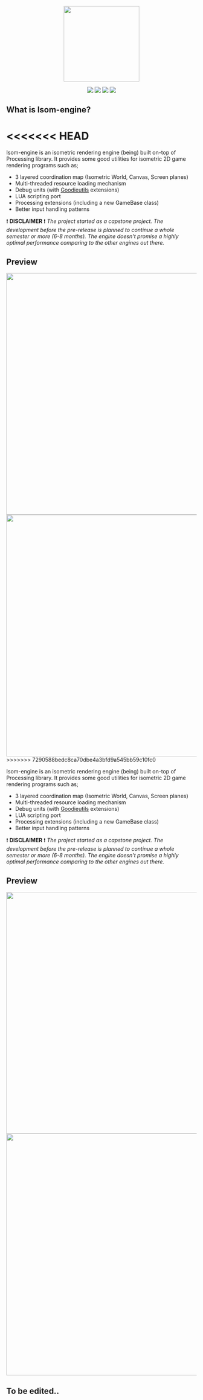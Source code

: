 <p align="center"><img height="200px" src="https://cdn.discordapp.com/attachments/414163950855389186/414427038796218370/mdpanel.png"></p>

<!-- Badges -->
<p align="center">
  <a><img src="https://img.shields.io/badge/status-in--dev-29ab87.svg"></a>
  <a href="https://discordapp.com/invite/v4JHQeT"><img src="https://img.shields.io/discord/414039152045064192.svg?colorB=7289da&label=discord"></a>
  <a href="https://github.com/iGoodie/Isom-engine/releases"><img src="https://img.shields.io/github/downloads/iGoodie/Isom-engine/total.svg"></a>
  <a href="https://github.com/iGoodie/Isom-engine/blob/master/LICENSE"><img src="https://img.shields.io/github/license/iGoodie/Isom-engine.svg"></a>
</p>

## What is Isom-engine?
<<<<<<< HEAD
=======

Isom-engine is an isometric rendering engine (being) built on-top of Processing library. It provides some good utilities for isometric 2D game rendering programs such as;
* 3 layered coordination map (Isometric World, Canvas, Screen planes)
* Multi-threaded resource loading mechanism
* Debug units (with [Goodieutils](https://github.com/iGoodie/Goodieutils) extensions)
* LUA scripting port
* Processing extensions (including a new GameBase class)
* Better input handling patterns

:exclamation: **DISCLAIMER** :exclamation: *The project started as a capstone project. The development before the pre-release is planned to continue a whole semester or more (6-8 months). The engine doesn't promise a highly optimal performance comparing to the other engines out there.*

<!--p><img height="60px" src="https://cdn.discordapp.com/attachments/414163950855389186/414426001146118165/preview.png"></p-->
## Preview

<img width="640" src="https://cdn.discordapp.com/attachments/414215799851712512/414215960140972033/unknown.png">
<img width="640" src="https://cdn.discordapp.com/attachments/414215799851712512/414217354415702017/unknown.png">
>>>>>>> 7290588bedc8ca70dbe4a3bfd9a545bb59c10fc0

Isom-engine is an isometric rendering engine (being) built on-top of Processing library. It provides some good utilities for isometric 2D game rendering programs such as;
* 3 layered coordination map (Isometric World, Canvas, Screen planes)
* Multi-threaded resource loading mechanism
* Debug units (with [Goodieutils](https://github.com/iGoodie/Goodieutils) extensions)
* LUA scripting port
* Processing extensions (including a new GameBase class)
* Better input handling patterns

:exclamation: **DISCLAIMER** :exclamation: *The project started as a capstone project. The development before the pre-release is planned to continue a whole semester or more (6-8 months). The engine doesn't promise a highly optimal performance comparing to the other engines out there.*

<!--p><img height="60px" src="https://cdn.discordapp.com/attachments/414163950855389186/414426001146118165/preview.png"></p-->
## Preview

<img width="640" src="https://cdn.discordapp.com/attachments/414215799851712512/414215960140972033/unknown.png">
<img width="640" src="https://cdn.discordapp.com/attachments/414215799851712512/414217354415702017/unknown.png">

## To be edited..
